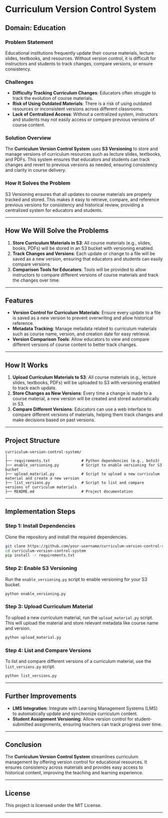 # **Curriculum Version Control System**

## **Domain**: Education

### **Problem Statement**
Educational institutions frequently update their course materials, lecture slides, textbooks, and resources. Without version control, it is difficult for instructors and students to track changes, compare versions, or ensure consistency.

### **Challenges**
- **Difficulty Tracking Curriculum Changes**: Educators often struggle to track the evolution of course materials.
- **Risk of Using Outdated Materials**: There is a risk of using outdated resources or inconsistent versions across different classrooms.
- **Lack of Centralized Access**: Without a centralized system, instructors and students may not easily access or compare previous versions of course content.

### **Solution Overview**
The **Curriculum Version Control System** uses **S3 Versioning** to store and manage versions of curriculum resources such as lecture slides, textbooks, and PDFs. This system ensures that educators and students can track changes and revert to previous versions as needed, ensuring consistency and clarity in course delivery.

### **How It Solves the Problem**
S3 Versioning ensures that all updates to course materials are properly tracked and stored. This makes it easy to retrieve, compare, and reference previous versions for consistency and historical review, providing a centralized system for educators and students.

---

## **How We Will Solve the Problems**

1. **Store Curriculum Materials in S3**: All course materials (e.g., slides, books, PDFs) will be stored in an S3 bucket with versioning enabled.
2. **Track Changes and Versions**: Each update or change to a file will be saved as a new version, ensuring that educators and students can easily compare versions.
3. **Comparison Tools for Educators**: Tools will be provided to allow instructors to compare different versions of course materials and track the changes over time.

---

## **Features**
- **Version Control for Curriculum Materials**: Ensure every update to a file is saved as a new version to prevent overwriting and allow historical reference.
- **Metadata Tracking**: Manage metadata related to curriculum materials such as course name, version, and creation date for easy retrieval.
- **Version Comparison Tools**: Allow educators to view and compare different versions of course content to better track changes.

---

## **How It Works**
1. **Upload Curriculum Materials to S3**: All course materials (e.g., lecture slides, textbooks, PDFs) will be uploaded to S3 with versioning enabled to track each update.
2. **Store Changes as New Versions**: Every time a change is made to a course material, a new version will be created and stored automatically in S3.
3. **Compare Different Versions**: Educators can use a web interface to compare different versions of materials, helping them track changes and make decisions based on past versions.

---

## **Project Structure**

```plaintext
curriculum-version-control-system/
│
├── requirements.txt              # Python dependencies (e.g., boto3)
├── enable_versioning.py          # Script to enable versioning for S3 bucket
├── upload_material.py            # Script to upload a new curriculum material and create a new version
├── list_versions.py              # Script to list and compare versions of curriculum materials
├── README.md                     # Project documentation
```

---

## **Implementation Steps**

### **Step 1: Install Dependencies**

Clone the repository and install the required dependencies.

```bash
git clone https://github.com/your-username/curriculum-version-control-system.git
cd curriculum-version-control-system
pip install -r requirements.txt
```

### **Step 2: Enable S3 Versioning**

Run the `enable_versioning.py` script to enable versioning for your S3 bucket.

```bash
python enable_versioning.py
```

### **Step 3: Upload Curriculum Material**

To upload a new curriculum material, run the `upload_material.py` script. This will upload the material and store relevant metadata like course name and version.

```bash
python upload_material.py
```

### **Step 4: List and Compare Versions**

To list and compare different versions of a curriculum material, use the `list_versions.py` script.

```bash
python list_versions.py
```

---

## **Further Improvements**
- **LMS Integration**: Integrate with Learning Management Systems (LMS) to automatically update and synchronize curriculum content.
- **Student Assignment Versioning**: Allow version control for student-submitted assignments, ensuring teachers can track progress over time.
  
---

## **Conclusion**
The **Curriculum Version Control System** streamlines curriculum management by offering version control for educational resources. It ensures consistency across materials and provides easy access to historical content, improving the teaching and learning experience.

---

## **License**
This project is licensed under the MIT License.

---
